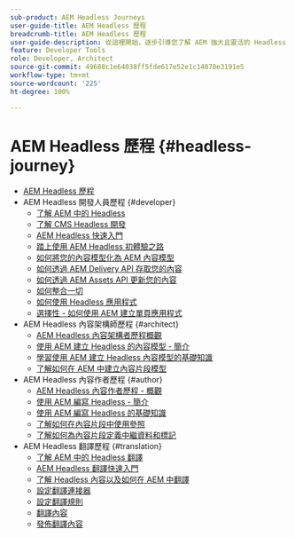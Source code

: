 ```yaml
---
sub-product: AEM Headless Journeys
user-guide-title: AEM Headless 歷程
breadcrumb-title: AEM Headless 歷程
user-guide-description: 從這裡開始，逐步引導您了解 AEM 強大且靈活的 Headless 功能特色、其功能用途，以及如何在您的專案中運用這些功能。
feature: Developer Tools
role: Developer, Architect
source-git-commit: 49688c1e64038ff5fde617e52e1c14878e3191e5
workflow-type: tm+mt
source-wordcount: '225'
ht-degree: 100%

---
```



# AEM Headless 歷程 {#headless-journey}

+ [AEM Headless 歷程](/help/journey-headless/home.md)
+ AEM Headless 開發人員歷程 {#developer}
   + [了解 AEM 中的 Headless](developer/overview.md)
   + [了解 CMS Headless 開發](developer/learn-about.md)
   + [AEM Headless 快速入門](developer/getting-started.md)
   + [踏上使用 AEM Headless 初體驗之路](developer/path-to-first-experience.md)
   + [如何將您的內容模型化為 AEM 內容模型](developer/model-your-content.md)
   + [如何透過 AEM Delivery API 存取您的內容](developer/access-your-content.md)
   + [如何透過 AEM Assets API 更新您的內容](developer/update-your-content.md)
   + [如何整合一切](developer/put-it-all-together.md)
   + [如何使用 Headless 應用程式](developer/go-live.md)
   + [選擇性 - 如何使用 AEM 建立單頁應用程式](developer/create-spa.md)
+ AEM Headless 內容架構師歷程 {#architect}
   + [AEM Headless 內容架構者歷程概觀](architect/overview.md)
   + [使用 AEM 建立 Headless 的內容模型 - 簡介](architect/introduction.md)
   + [學習使用 AEM 建立 Headless 內容模型的基礎知識](architect/basics.md)
   + [了解如何在 AEM 中建立內容片段模型](architect/model-structure.md)
+ AEM Headless 內容作者歷程 {#author}
   + [AEM Headless 內容作者歷程 - 概觀](author/overview.md)
   + [使用 AEM 編寫 Headless - 簡介](author/introduction.md)
   + [使用 AEM 編寫 Headless 的基礎知識](author/basics.md)
   + [了解如何在內容片段中使用參照](author/references.md)
   + [了解如何為內容片段定義中繼資料和標記](author/metadata-tagging.md)
+ AEM Headless 翻譯歷程 {#translation}
   + [了解 AEM 中的 Headless 翻譯](translation/overview.md)
   + [AEM Headless 翻譯快速入門](translation/getting-started.md)
   + [了解 Headless 內容以及如何在 AEM 中翻譯](translation/learn-about.md)
   + [設定翻譯連接器](translation/configure-connector.md)
   + [設定翻譯規則](translation/translation-rules.md)
   + [翻譯內容](translation/translate-content.md)
   + [發佈翻譯內容](translation/publish-content.md)
